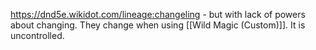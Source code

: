 https://dnd5e.wikidot.com/lineage:changeling - but with lack of powers about changing. They change when using [[Wild Magic (Custom)]]. It is uncontrolled. 
